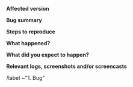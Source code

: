 **Affected version**

<!--
Provide at least the following information:
* Your OS and version
* Affected GNOME Shell version
* Does this issue appear in Xorg and/or Wayland
-->

**Bug summary**

<!-- 
Provide a short summary of the bug you encountered.
-->

**Steps to reproduce**

<!-- 
1. Step one
2. Step two
3. ...
-->

**What happened?**

<!-- 
What did GNOME Shell do that was unexpected?
-->

**What did you expect to happen?**

<!-- 
What did you expect GNOME Shell to do?
-->

**Relevant logs, screenshots and/or screencasts**

<!-- 
If you have further information about missing features, such as
technical documentation, mockups, or a similar feature in another
desktop environment, please provide links and/or screenshots.

If the bug is a crash, please obtain a stack trace with installed debug
information at least for GNOME Shell and Mutter and attach it to
this issue so it can be debugged by following the instructions on this
page: https://wiki.gnome.org/Community/GettingInTouch/Bugzilla/GettingTraces
-->


<!-- Do not remove the following line -->
/label ~"1. Bug"
